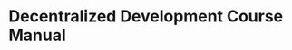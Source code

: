 # Decentralized Development Course Manual

<!-- Table of Contents current as of 12-07-2020 13:40 -->
<!-- This overview was created to generate a pdf, is now commented to prevent errors / fixes in several places -->
<!-- ## Course Introduction

In this course you will learn about decentralized development hands on. Through a combination of theory and practical application you will learn how to program code that is deployed on a blockchain through smart contracts.

A basic knowledge about blockchain is assumed. Programming experience is not required.

At the end of this course you will have gained insight into the potential of smart contracts and several related blockchain subjects. You will be able to program smart contracts in Solidity and know about key concepts to make them work (see: [student goals](#student-goals)).

During the course we will use [CryptoZombies](https://cryptozombies.io/en/solidity) lessons 'Solidity Path: Beginner to Intermediate Smart Contracts'. Each week (with exception of week 1) we will discuss relevant concepts to the CryptoZobies lesson in class. These coding concepts will be explained using live coding examples in remix ide. In class more general concepts surrounding smart contracts will also be discussed.

All materials can be found on canvas. They include this course manual with a chapter for every week, the final assignment and the powerpoint slides.

## Grading

Your grade for this course will be determined by an assignment which you can find on canvas.

The assignment deadline is **deadline** and **insert handing in method**.

Whether you keep up with the CryptoZombie material will not be checked. CryptoZobie has a hit-system and you can check all the answers yourself. However we do strongly recommend following along with the Crypto lessons. Most of what you need to learn for your final assignment can be learned in those lessons.

## Student goals

After this course:

- The student is able to write Solidity smart contracts and knows how to use concepts like typed variables, functions, events, arrays & mapping, modifiers, etc.
- The student is able to describe security risks and precautions that can be taken with programming smart contract code.
- The student is able to use inheritance and interfaces and is able to describe the purpose of these concepts.
- The student is able to work with the Remix IDE. This includes writing, testing and deploying smart contracts from within Remix.
- The student is able to write and deploy Solidity smart contracts on the Ethereum (test) network.
- The student is able to connect the Remix IDE to Metamask and manage transactions via Metamask.
- The student is able to describe what Ethereum, Solidity, Remix IDE, MetaMask, InterPlanetary File System (IPFS) and Swarm are.

## Schedule

| Week | Topic                                             | CryptoZombie Lesson              | Date |
| ---- | ------------------------------------------------- | -------------------------------- | ---- |
| 1    | The Basics Of Smart Contracts                     | -                                | tbd  |
| 2    | Storage And Getting Into Functions                | 1 - Making The Zombie Factory    | tbd  |
| 3    | Interacting With Other Contracts And Transactions | 2 - Zombies Attack Their Victims | tbd  |
| 4    | Security And Saving Gas                           | 3 - Advanced Solidity Concepts   | tbd  |
| 5    | Wallets And Moving Money                          | 4 - Zombie Battle System         | tbd  |
| 6    | Tokens And Off-Chain Storage                      | 5 - ERC721 & Crypto-Collectibles | tbd  |
| 7    | Deploying Your Smart Contract                     | -                                | tbd  |
|      | Deadline Final Assignment                         |                                  | tbd  |

# The Basics Of Smart Contracts

## Decentralized Development

Development of applications generally consists of two parts, front-end development and back-end development. The front-end is what the user sees and interacts with, the back-end contains all the business logic and data storage.

> When you login to a website, the username/password form and the button with the function that sends the login information would be classified as 'front-end'. The website's logic of how to validate the information once it's received and what to send back is classified as 'back-end'. How the information that is send back is then presented (think success or error messaging) is part of the front-end.

Decentralized applications (or **dApps**) are applications whose back-end code runs on a decentralized network instead of centralized servers. These apps are not dependant on or controlled by a single entity. There is no single point of failure and trust can be generated through technology instead of middlemen or authority.

Although the term dApp is now almost always used to describe applications that make use of a blockchain network, this is not a necessity. Apps that use the BitTorrent protocol like Popcorn Time or uTorrent are also dApps, as they run on a decentralized p2p network.

Blockchain-based dApps are applications that communicate with a blockchain. The front-end works (largely) the same as with a centralized application but the business logic about what needs to happen with sent information is stored in the form of **smart contracts** on a blockchain. In this course we'll discuss the specifics that come with developing these types of decentralized applications and learn how to write smart contracts for real world use cases.

## Smart Contracts: The Basics

Smart contracts are basically digital contracts that automatically enforce their content. They can be used to replace complicated structures that we currently use to guarantee that an agreement is upheld.

Imagine you and a friend decide to bet on the outcome of a sports match. You think team A will win, your friend thinks team B will win. The loser has to pay up €100,-. If you and your friend completely trust each other you might just shake on it and leave it at that. However, what happens if you do not trust your friend to actually follow through and pay up the €100,- once team B (in your mind inevitably) loses? You might ask an impartial friend to function as a **trusted third party**. You could both give him €100,- to hand over €200,- to the winner once the match is over. Trust problem solved! Except it isn't. The trusted third party could turn out not to be as trustworthy as you hoped, be robbed or simply lose the money. Once you start worrying about this you might escalate the construction further, by involving a lawyer or a bank. Smart contracts fix the ever growing complexity of trust problems when agreements are made.

In a smart contract the rules for the agreement are written in executable code. Once the triggers for the agreement are activated, the consequences are immediately and automatically carried out. Because the smart contract is written in code that is publicly available on the blockchain there is **transparency** while the individuals involved can be **anonymous**. Because the smart contract cannot be changed once on the blockchain there is **immutability**. These factors combined with the fact that the blockchain itself cannot be altered by a central authority but is **distributed** eliminate the need for a trusted third party or middleman.

> In the example of your sports bet, you and your friend could write your agreement in the form of a smart contract on the Ethereum network. This smart contract could (for example) require €100,- from both of you to check the outcome online and route €200,- directly to the winner. Trust problem solved! This time for real.

Smart contracts have many practical uses. They can be made for any agreement that follows if-this-then-that logic. The more incentive anyone has to commit fraud, the more useful the smart contract becomes. For example think about the consequences implementing smart contracts would have for voting, financial services, renting a house, insurance cases, digital identity, trading etc. Because smart contracts can be used to create a transparent, immutable, decentralized and automated process they can also be very cost-effective as a result of their efficiency.

So smart contracts are pieces of executable code on a blockchain network. What does that mean? In the next section we'll examine where the code 'lives' and how the actual process of triggering the smart contract works.

![Smart Contracts Explained](./assets/smart-contracts-explained.png)
[Smart Contract Explained]

## Ethereum: The Basics

Next time you and that friend you don't trust decide on a bet, you might want to try using a smart contract to handle the execution. But you would need a blockchain network to put it, to ensure it has all those great immutable, decentralized and transparent qualities you want. There are different options for what blockchain to use, including setting up your own, however currently for dApps the most widely used network is Ethereum.

If you visit ethereum.org you will find that _"Ethereum is a global, open-source platform for decentralized applications."_ You can use the established Ethereum network to put your smart contract and use existing nodes to validate and update information. Because a blockchain depends on the computational power of the network these nodes are rewarded for participating through digital currency. In the Ethereum network this currency is called Ether. In next weeks material we will go into more detail about how this actually works.

Smart contracts, once put on the Ethereum network have an address. This address is used to find the correct smart contract and send the required information. Just like an e-mail address (or regular address) is used to find the person you sent information to. The information that is sent to the smart contract is called a transaction.

## Solidity: The Basics

Solidity is a programming language for writing smart contracts on Ethereum and other blockchain platforms. It is what we'll be learning during this course. This material starts with the basics and works its way up. If at any point you want to try out some code at home or in class you can navigate to [Remix IDE](https://remix.ethereum.org/). Create a new file and give it a name to get started. Remix IDE allows you to write code in your browser, it gives you error messages and feedback about your smart contract code.

![Remix IDE](./assets/remix-example.png)

If you have never programmed before it can be intimidating to get started. Solidity has excellent [documentation](https://solidity.readthedocs.io/) but the documentation assumes you have some basic programming experience. In this course manual the main concepts will be explained for people completely new to programming, with references to the original documentation for additional information.

> DO go back and forward between this material and the CryptoZombies lesson, occasionally adding Google if something is unclear.

> DO NOT read through all of the documentation and expect to understand it completely and all at once before starting the CryptoZombies material.

### Basic Contract Structure

Below an example is given of a simple Solidity smart contract. Although this contract does not have a lot of practical value, it covers a lot of the core concepts of a contract written in Solidity. Let's go over it together.

```solidity
// compiler version
pragma solidity ^0.5.2;

// contract declaration
contract CookieStorage {
    // state variable of reference type int
    int private storeProfit;
    // state variable
    struct Cookie{
        string flavor;
        uint price;
        bool available;
    }

    // array
    Cookie[] public trayOfCookies;


    // function to add a cookie to the array
    function addCookie(string memory _flavor, uint _price, bool _available) public {
        Cookie memory c = Cookie(_flavor, _price, _available);
        trayOfCookies.push(c);
    }

    // function to get how many cookies are on the tray
    function getCookieCount() public view returns (uint _cookieCount){
        return trayOfCookies.length;
    }
}
```

### Comments

[Solidity Docs - Comments]

Comments are a great way to describe the meaning of code. The compiler will remove any comments during compilation, so it doesn't add anything to the code itself. It just helps the next person that is going to work on the contract, which probably will be you.

```solidity
// Single-line comment, everything on this line is a comment.

/*
Multi-line comment,
everything is a comment
until you end the comment
*/

uint age = 17; // Comments can also be written on lines with code

/*
This next line is also a comment, so no variable is declared
uint age = 17;
*/
```

#### Compiler Version

[Solidity Docs - Version Pragma]

The first line `pragma solidity ^0.4.0;` tells the compiler what version of the compiler must be used to compile the contract. A compiler is a computer program that transforms computer code written in one programming language (the source language) into another programming language (the target language). Ethereum smart contracts are run in the Ethereum Virtual Machine (EVM). The EVM doesn't understand Solidity code, it only understands EVM code. So to deploy our smart contracts to the Ethereum network we must first make sure to compile our Solidity code into EVM code.

This line **must** be included at the very top of every contract we'll be writing. Solidity is a relatively new language and is being developed heavily. This means the language changes quite a lot and the differences between versions are substantial. Therefore, please make sure the version you specify is the same as shown on the bottom left corner of the [Solidity Documentation]

```solidity
pragma solidity ^0.5.2;
```

#### Contract Declaration

To declare a contract we use the `contract` keyword followed by the name of the contract followed by two curly braces `{}`. This name can be anything you wish.

```solidity
contract CookieStorage {

}
```

> By convention the contract name is written in PascalCase. This means you capitalize every first letter of a word.

### Constructor (optional)

[Solidity Docs - Constructor]

Not every contract has a constructor. A constructor an optional special function that has the same name as the contract. It will get executed only one time, when the contract is first created. For now you can mostly forget about the constructor, it will come up later in more detail.

```solidity
pragma solidity ^0.5.2;

contract Cake {
  // state variable
  string flavor;

  // the constructor creates a cake the first time it is called
  constructor(string memory _flavor) public {
    flavor = _flavor;
  }

  // this function is not a constructor and therefore can be called more than once
  // more about functions later
  function setFlavor(string memory _flavor) public {
     flavor = _flavor;
  }

  // function that returns the flavor of the cake when called
  // more about functions later
  function getFlavor() public view returns (string memory _flavor) {
    return flavor;
  }
}
```

### Variables

In smart contracts we use variables to store and retrieve values. Take the `Cake` contract above for example. It declares a variable called `flavor` and uses the function `getFlavor()` to retrieve the flavor (more on functions later). The `CookieStorage` contract declared a variable called `Cookie` which consisted of several variables `flavor`, `price` and `available`.

> Variables can be stored in **storage** or in **memory**. In storage the variables are stored permanently on the blockchain, in memory the variables are temporary and are erased after use. More on this later.

Variables must be declared along with their 'type'. A type tells the EVM what kind of value we want to store and how much memory it should allocate. This could be an integer (a number without a decimal point), a string (a piece of text), an address (belonging to a human or contract) and more.

Variables are declared with the following structure: `<variable type> <variable name> = <variable value>`. See the example below, it tells the EVM we want to store a string (`string`) that we will call `flavor` and give it the value `chocolate`, and an integer (`int`) that we will call `price` and give it a value of `5`.

```solidity
string flavor = "chocolate";
int price = 5;
```

It is not required for values to be assigned a value on initialization. You can set the value at a later moment. This can be useful if you don't know the value at the moment of declaration.

```solidity
// this variable is declared here
string flavor;


function setFlavor() public {
    // and assigned a value here
    flavor = "chocolate";
}
```

> By convention a variable is written in camelCase. This means you capitalize every first letter of a word, except for the first word. Programmers use this to increase readability of variables. It is also recommended to keep your variable names short and descriptive. It might be tempting to name your variables x and y but other people won't be able to understand what's going on (and neither will you if you return to your code in a few months).

#### Value Types

[Solidity Docs - Types]

As mentioned before, we need to specify a type whenever we are declaring a variable. A type tells the EVM what kind of value we want to store and how much memory is needed to store it.

Let's go over a few common types.

##### Boolean

[Solidity Docs - Boolean]

The boolean type can be used to store exactly two kind of values, `true` and `false`. A boolean is indicated by the `bool` keyword.

```solidity
bool isDelicious = true;
bool hasChocolateChips = false;
bool available = true;
```

##### Integer

[Solidity Docs - Integer]

An integer is a 'whole' number that has no decimal point. There are multiple types of integers, but for now we focus on `signed` and `unsigned` integers. The most important difference between these is that `signed` integer types can hold positive and negative integer values, whereas `unsigned` integers can only hold positive integer values.

If we want to declare a variable for price it is logical to take make it an `unsigned` integer as a price can never be below 0.

```solidity
// Signed integer, can be positive and negative
int degreesCelsius = -5;

// Unsigned Integer, can only be positive
uint price = 5;
```

> Integers can also have specific sizes. The type uint256 is an unsigned integer that is 256 bits in size

##### String

[Solidity Docs - String]

The string type is used to store a piece of text. It can contain any value you like.

```solidity
string myText = "Hello World!";
string flavor = "vanilla";

// you can assign any character as a string by using double quotes.
string price = "1"
```

#### Reference Types

Reference types are special types where you have to explicitly mention where the type is stored when you use them in functions (more on this later). Storage (where state variables are stored, on the blockchain), memory (variables are only stored as long as the function call exists) or calldata (special location that we'll get into later).

##### Struct

[Solidity Docs - Struct]

Structs are for when you need to make your own type that groups multiple variables. The struct Cookie groups flavor, price and availability. After you have defined what the struct looks like you can create instances of the struct. To get one of the attributes from the struct you simply use `.<attribute>`.

```solidity
// struct cookie with attributes flavor, price and available.
struct Cookie{
    string flavor;
    uint price;
    bool available;
}

// create specific cookies
Cookie c1 = Cookie("oat", 2, true);
Cookie c2 = Cookie("double chocolate chip", 4, false);

// get specific cookie attributes
c1.available // returns true
c1.flavor // returns "oat"
c2.price // returns 4
```

##### Array

[Solidity Docs - Array]

An array is a collection/list of variables. With arrays several actions can be performed, like adding to the array or removing from the array.

The type of the array is the element type with hooks `[]` behind it. The `[]` signifies that the there is an array. If the array needs to be a fixed length it can be determined between those hooks.

```solidity
// struct
struct Gift {
    uint price;
    uint grams;
    string birthdayGreeting;
}

// array of structs;
Gift[] public gifts;

// create a new Gift
Gift christmasGift = Gift(90, 1100, "Merry Christmas");

// adding to the array of structs with push
gifts.push(christmasGift);

// getting the amount of items in the array with length
gifts.length()

// array of ints
int[] arrayOfInts;

// adding to the arrayOfInts with push
arrayOfInts.push(16);
arrayOfInts.push(2);
arrayOfInts.push(2009);
arrayOfInts.push(3);

// variable len is now the same as 4
int len = arrayOfInts.length()

// array of ints with fixed length 20
int[20] fixedArrayOfInts;
```

Each item in an array has an index value that specifies its location. The index always starts at `0`. So the first array item has index `0`, the second item has index `1`, the third item has index `2` etc.

```solidity
// array of ints
int[] arrayOfInts;

// adding to the arrayOfInts with push
arrayOfInts.push(16);
arrayOfInts.push(2);
arrayOfInts.push(2009);
arrayOfInts.push(3);

// how to get 2009 from the array
arrayOfInts[2]

// how to save 2009 in the variable year
uint year = arrayOfInts[2]
```

#### Operators

Operators are a way to manipulate variables. You know most of these already. They are the regular math operators:

- x + y
- x - y
- x \* y
- x / y

Two operators you might not know are **exponential** and **modulo**.

##### Exponential

The exponential operator calculates X to the power of Y. Although this is often written as X^Y in mathematics, the operator when coding is actually \*\*.

```solidity
// Using the exponential operator to calculate bacterial growth
uint startingBacteria = 100
uint hours = 3;

int bacteriaPopulation = startingBacteria ** hours
// the variable bacteriaPopulation has now been assigned the value of 100^3 = 1000000
```

##### Modulo

Modulo is the operator that calculates the remainder of a division. When you divide 14 by 12, the 12 fits once with 2 left over. 14 % 12 = 2. This operator is often used to determine if the result of a division is even.

```solidity
33 % 3 = 0 // no remainder
33 % 5 = 3 // some remainder
```

### Functions

Functions are what make things happen in smart contract code. Up until now we've been **declaring** variables, but not doing much with them. Functions to activate the code within them. In the example below the function gets a flavor a price and an availability as input, it creates a new cookie and it adds it to the list using .push().

Functions can be endlessly complicated. Next week we'll take a good look at them, for now its just important to note that it receives input and executes something based on that input.

```
    // state variable
    struct Cookie{
        string flavor;
        uint price;
        bool available;
    }

    // array
    Cookie[] public trayOfCookies;

    // function to add a cookie to the array
    function addCookie(string _flavor, uint _price, bool _available) public {
        // creating a new struct cookie (reference types like stuct need to explicitly mention memory, storage or calldata)
        Cookie memory c = Cookie(_flavor, _price, _available);

        // we've seen push() before
        trayOfCookies.push(c);
    }
```

### Basic Contract Structure

Look at the `CookieStorage` contract again. Hopefully you can understand what is happening in it a bit better than at the beginning of this weeks material.

```solidity
// compiler version
pragma solidity ^0.5.2;

// contract declaration
contract CookieStorage {
    // state variable of reference type int
    int private storeProfit;
    // state variable of reference type struct
    struct Cookie{
        string flavor;
        uint price;
        bool available;
    }

    // array of structs
    Cookie[] public trayOfCookies;


    // function to add a cookie to the array
    function addCookie(string memory _flavor, uint _price, bool _available) public {

        // a new struct
        Cookie memory c = Cookie(_flavor, _price, _available);

        // .push()
        trayOfCookies.push(c);
    }

    // function to get how many cookies are on the tray
    function getCookieCount() public view returns (uint _cookieCount){

        // .length()
        return trayOfCookies.length;
    }
}
```

## Additional reading / watching

[Smart Contracts by Simply Explained on YouTube]

[Get Started With Ethereum]

<!-- Internal links

[solidity documentation]: https://solidity.readthedocs.io/
[solidity docs - version pragma]: https://solidity.readthedocs.io/en/latest/layout-of-source-files.html#version-pragma
[solidity docs - types]: https://solidity.readthedocs.io/en/latest/types.html
[solidity docs - boolean]: https://solidity.readthedocs.io/en/latest/types.html#booleans
[solidity docs - integer]: https://solidity.readthedocs.io/en/latest/types.html#integers
[solidity docs - string]: https://solidity.readthedocs.io/en/latest/types.html#bytes-and-strings-as-arrays
[solidity docs - comments]: https://solidity.readthedocs.io/en/latest/layout-of-source-files.html#comments
[solidity docs - structs]: https://solidity.readthedocs.io/en/v0.5.3/structure-of-a-contract.html#struct-types
[solidity docs - constructor]: https://solidity.readthedocs.io/en/v0.5.3/contracts.html#constructors
[solidity docs - array]: https://solidity.readthedocs.io/en/v0.5.3/types.html#arrays
[smart contracts by simply explained on youtube]: https://www.youtube.com/watch?v=ZE2HxTmxfrI
[get started with ethereum]: https://ethereum.org/en/what-is-ethereum/
[smart contract explained]: https://quantummile.com/service/smart-contracts/

# Storage And Getting Into Functions

## Smart Contracts: Immutability

A lot of the benefits and challenges of smart contracts result from one key concept: **immutability**. Once the smart contract code is done and agreed on it can not be changed by any party involved (some ifs and buts for this will come up later in the material). The result of the code is therefore also unchangeable, the same input under the same conditions will result in the same output.

> A popular phrase that comes from immutability of smart contracts is **code is law**. Code is law implies that whatever is in the code will and should happen. There are varying extremes of this. Some developers believe that even if there is an unintended bug in the code, once it is deployed, code is law.

The main benefit of immutability however is that it guarantees trust. Sometimes critics of blockchain can be cynical about the implication that we live in a world where there is no trust between parties. Advocates of blockchain however, often feel that especially because the trust is guaranteed, it allows parties to work more closely together and frees valuable time and resources otherwise spent on complicated trust constructions. The other aspect that guarantees trust is the **transparency** involved. Every smart contract comes from a point of agreement about the rules of a process.

## Ethereum: Storage

Smart contracts are pieces of code that are deployed on a blockchain network and that automatically enforce their content.

Previously we briefly mentioned how contract code is stored on the Ethereum network. Smart contracts, once put on the Ethereum network have an address, which is used to find the correct smart contract and send the required information to.

When we say the code is stored on the network, we mean the code is stored on the blockchain. Messages are sent to the blockchain and responses are listened to from the blockchain. When a smart contract is deployed it is 'sent' to the blockchain within a message. The smart contract code includes storage of information. Transactions can change this information depending on the rules that are in the code.

![Transactions](./assets/transaction.jpeg)

[Transaction from ITNext](https://itnext.io/pulling-the-blockchain-apart-the-transaction-life-cycle-381b76842c6)

Generally blockchain solutions are bad at storing large quantities of data. You want to use blockchain to only store things that are necessary to store in an immutable way. Blockchain can be combined with other storage methods if there is a need to store large quantities of data (see week 6: off-chain storage).

## Solidity: The Basics

Lets take another look at the CookieStorage contract example.

```solidity
// compiler version
pragma solidity ^0.5.2;

// contract declaration
contract CookieStorage {
    // state variable of reference type int
    int private storeProfit;
    // state variable of reference type struct
    struct Cookie{
        string flavor;
        uint price;
        bool available;
    }

    // array of structs
    Cookie[] public trayOfCookies;

    // function to add a cookie to the array
    function addCookie(string memory _flavor, uint _price, bool _available) public {
        // creating a new struct
        Cookie memory c = Cookie(_flavor, _price, _available);
        // using .push() to add to the array
        trayOfCookies.push(c);
    }

    // function to get how many cookies are on the tray
    function getCookieCount() public view returns (uint _cookieCount){
        // using .length() for the length of the array
        return trayOfCookies.length;
    }
}
```

In week one we discussed the structure of the contract and we discussed variables, types and arrays. This week we're diving a bit deeper into actually making some changes, using **functions**.

### Functions

[Solidity Docs - Functions]

Functions are the executable units of code within a contract. Functions can be executed (or _called_) after which the code inside it will run.

A function is declared with the following syntax:

```solidity
function <functionName>(<parameters>) <visibility modifier> <other modifiers> <return variables> {
    <function code>
}
```

A function **must** always be declared inside a contract. It is not possible to declare a function outside of a contract. So the function should be defined between the curly brackets (`{}`) of the contract.

If we take the functions from `CookieStorage` contract as an example.

```solidity
function addCookie(string memory _flavor, uint _price, bool _available) public {
    Cookie memory c = Cookie(_flavor, _price, _available);
    trayOfCookies.push(c);
}

function getCookieCount() public view returns (uint _cookieCount){
    return trayOfCookies.length;
}
```

for the `addCookie()` function:

- **`addCookie`** is the **function name**
- **`string _flavor`, `uint _price` and `bool _available`** are the **function parameters**
- **`public`** is the **visibility modifier**
- the function has no **state modifier**
- the function has **no other modifiers**
- the function has **no return variables**
- **`Cookie memory c = Cookie(_flavor, _price, _available); trayOfCookies.push(c);`** is the **function code**

for the `getCookieCount()` function:

- **`getCookieCount`** is the **function name**
- the function has **no function parameters**
- **`public`** is the **visibility modifier**
- **`view`** is the **state modifier**
- the function has **no other modifiers**
- **`returns (uint _cookieCount)`** are the **return variables**
- **`return trayOfCookies.length;`** is the **function code**

So what do the `parameters`, `visibility`, `modifiers` and `return variables` actually mean? Let's go over all of them.

> By convention a function name is written in camelCase. This means you capitalize every first letter of a word, except for the first word.

#### Parameters

[Solidity Docs - Function Parameters]

Parameters are the input values of a function. Let's say we want to create a function that calculates the sum of two integer values. Parameters allow us to pass the two integer values to the function so the sum can be calculated (using the operator `+`).

In the example below two parameters, `val1` and `val2` are declared as parameters for the `sum` function. Parameters are declared the same way as variables, so every parameter should have a type. In this case `uint`.

Now whenever we want to execute the `sum` function, which we are going to do in later lessons, we are required to pass the two parameters to the `sum` function.

```solidity
function sum(uint _val1, uint _val2) public pure returns (uint) {
    return _val1 + _val2;
}
```

> You might have noticed that all the variables that are used inside of a function have an underscore before their name (\_val1). This is not necessary but a coding convention. Just like camelCase for a function name is convention. It serves to create more readable code for everyone.

The function `addCookie` from the CookieStorage contract takes parameters for flavor, price and availability. The function then uses these parameters within the function to create a new Cookie struct.

```solidity
//parameters are input for the function
function addCookie(string memory _flavor, uint _price, bool _available) public {

    // parameters are used in the function
    Cookie memory c = Cookie(_flavor, _price, _available);
    trayOfCookies.push(c);
}
```

#### Storage and memory

In week 1 we briefly mentioned that reference types (remember **structs** and **arrays**), when used in functions, need to explicitly say where they are stored. Any variable saved in storage is saved permanently on the blockchain, while anything saved in memory is saved temporarily and forgotten after the action that needs it is finished.

```solidity
function addCookie(string memory _flavor, uint _price, bool _available) public {

    // because the Cookie c is a temporary variable that does not need to be stored on the blockchain right now, it gets the memory keyword
    Cookie memory c = Cookie(_flavor, _price, _available);
    trayOfCookies.push(c);
}
```

You can also use the memory keyword with arrays, to create a new array inside a function without needing to write anything to storage. The array will then only exist until the end of the function call.

The way we can mostly tell the difference (for now) is that storage variables (state variables) are defined outside of functions, while memory variables are defined within functions.

```solidity
pragma solidity ^0.5.2;

contract Cake {
  // state variable gets saved in storage
  string flavor;

  function birthdayCandle(uint _age) public pure returns (uint){
      //the variables _year and _age are stored in memory, it is used and forgotten as soon as the function is over
      uint _year = 1;

      return _age + _year;

  }
}
```

Remember, because this example does not use reference types like `struct` or `array` storage and memory are implicit. If we did use reference types we would have to explicitly state storage or memory like in `addCookie()`.

#### Visibility Modifiers

[Solidity Docs - Visibility]

Function modifiers are used to modify the behavior of functions. They create additional features or make sure there are restrictions on a function. Visibility modifiers say something about the accessibility of the function when you or another function wants to interact with it (who is the function visible for).

```solidity
contract MyContract {

    function myFunction () [visibility-here] {
        // do something
    }

}
```

There are four types of visibility:

- `public`
- `private`
- `external`
- `internal`

At the moment we'll handle public and private visibility. Internal and external visibility can be found in next weeks material.

##### Public

Public functions and state variables are the most open visibility type. The function and variable can be accessed from inside and outside of the contract. It is important to be careful with public functions, as they allow anyone to call the function.

For public state variables, an automatic **getter function** is generated. A getter function is a function that simply returns the value of a variable. For the public `age` variable in the example below an `age()` function is generated that will return the value of `age`. This way we don't have to define the function to get the value of `age` ourselves.

```solidity
pragma solidity ^0.5.2;

contract AgeStorage {
    uint public age;

    // We don't have to define a function to get the value for because it is automatically generated. We know its name is age()

    function setAge(uint _newAge) public {
        age = _newAge;
    }
}
```

![Visibility Public](./assets/visibility-public.gif)

In the `CookieStorage` contract everything is public and can be accessed from inside and outside of the contract except for the variable storeProfit.

##### Private

Private is the most closed visibility type. Functions or variables with this visibility can only be accessed from other functions inside of the contract. It is generally recommended to keep functions private unless more visibility is needed.

```solidity
contract AgeStorage {

    // age can only be accessed from within the AgeStorage contract
    uint private age;

    // age can not be set from outside of the contract, only internally in the smart contract code
    function set(uint _newAge) private {
        age = _newAge;
    }

}
```

![Visibility Private](./assets/visibility-private.png)

In the `CookieStorage` contract the variable storeProfit is private. It cannot be accessed by functions outside of the contract. So other smart contracts cannot check the store profit. In the `CookieStorage` contract there is (at the moment) no way to set or get the storeProfit. The variable is pretty useless without interaction within the code.

#### Return Variables

[Solidity Docs - Return Variables]

Functions can be used to execute an operation without changing anything. However functions are often used to return some information through return variables. The function needs to announce beforehand that it returns something as well as the type of what it returns. The function will then return what comes after the **return** keyword.

```solidity
contract MyContract {

    // this function returns a uint
    function doubleTheAge(int age) private returns (uint){
        return age * 2
    }

}
```

#### State Modifiers

[Solidity Docs - Function Modifiers]

Function modifiers are used to modify the behavior of functions. They create additional features or make sure there are restrictions on a function. State modifiers say something about how the function interacts with the blockchain.

##### Pure

[Solidity Docs - Pure Functions]

Sometimes a function does not change any data or even use any data from the contract. For example if you have written a function to add two numbers that you give it as parameters and return the result. This is called a **pure** function.

```solidity
function sum(uint _val1, uint _val2) public pure returns (uint) {
    return _val1 + _val2;
}
```

##### View

[Solidity Docs - View Functions]

If the function does not change anything, but does read data from the contract, it is a **view** function. The function is read only.

```solidity
uint age = 17;

function doubleTheAge() public view returns (uint) {
    return age * 2;
}
```

Or in our `CookieStorage` example.

```solidity
// function to get how many cookies are on the tray
function getCookieCount() public view returns (uint _cookieCount){
    // using .length() for the length of the array
    return trayOfCookies.length;
}
```

### Events

[Solidity Docs - Events]

Everything that we have been coding so far in solidity has been 'back-end' material. The smart contract lives on the blockchain and that is where all the code is executed and stored. However, if you are building an app for people to use it will need to have a frontend.

Events are the way the frontend is notified for things that are happening in the smart contract. Events are 'fired' in the back-end code and can be 'listened' for in the front-end code. This is how communication between the two works.

```solidity

   // create the event
   event CookiesDone(Cookie typeOfCookie, uint amount);

   function bakingCookie(Cookie typeOfCookie) public {

       uint roomInOven = 100
        // baking timer code
        // fire the event
          emit CookiesDone(typeOfCookie, roomInOven);

}
```

## Additional reading / watching

[Blockchain Transactions in Depth](https://itnext.io/pulling-the-blockchain-apart-the-transaction-life-cycle-381b76842c6)

<!-- Internal Links

[solidity docs - functions]: https://solidity.readthedocs.io/en/latest/contracts.html#functions
[solidity docs - function parameters]: https://solidity.readthedocs.io/en/latest/contracts.html#function-parameters
[solidity docs - return variables]: https://solidity.readthedocs.io/en/latest/contracts.html#return-variables
[solidity docs - visibility]: https://solidity.readthedocs.io/en/latest/contracts.html#visibility-and-getters
[solidity docs - function modifiers]: https://solidity.readthedocs.io/en/latest/contracts.html#function-modifiers
[solidity docs - view functions]: https://solidity.readthedocs.io/en/latest/contracts.html#view-functions
[solidity docs - pure functions]: https://solidity.readthedocs.io/en/latest/contracts.html#pure-functions
[solidity docs - events]: https://solidity.readthedocs.io/en/develop/contracts.html#events

# Interacting With Other Contracts And Transactions

## Ethereum: Accounts, Gas And Ether

A smart contract is a piece of code running on a blockchain network. The code contains variables and functions to allow it to execute its predetermined goal. Once the smart contract is deployed the code cannot change, this is called **immutability**, the only way to change a smart contract is to deploy a new one.

Once on the blockchain network the contract has an address. When the smart contract was created it received its own 'account' on the Ethereum network. Smart contracts own themselves. Unless specified within the code, smart contract creators have no special rights or control over the smart contract once it is created. People can also have accounts on the Ethereum network, including an address they use to identify themselves. These accounts are called Externally owned accounts (EOA's). EOA's are owned and controlled by users through wallet applications.

> Smart contracts are not controlled by anyone, they control themselves.

Every time someone wants to use a smart contract they need to use their address to send a message with what they want to do to the address of the smart contract. This is called a **transaction**. The smart contract does not run unless it is called by a transaction from a user. A smart contract is never 'running in the background' like other applications sometimes are. They are activated either by a transaction or by another smart contract, execute their purpose and are finished until activated again.

Every operation in Ethereum has some amount of computational cost/effort. Storing a value in a variable, adding a Zombie to your Zombie array etc. The effort to execute the operation is made by miners. Miners verify the transactions and make sure they are stored on the blockchain. The security and speed of a blockchain is dependent on the amount of miners that are willing to make the computational effort to secure it. This amount of effort is measured in **Gas**. Gas is a unit for the amount of computational effort that it will take to execute a desired operation. The bigger the operation, the more Gas it will take. Just like a car needs a certain amount of gas to get from point A to point B. The amount of Gas an operation takes can be found in gas pricing tables online.

Miners do not make the effort (measured in amount of Gas) just to participate in the fun of blockchain. Just like you do not constantly fill up your friends cars with gas just because you want to help them go on trips. Miners get rewarded for the gas they use up on operations in Ether. Ether is the cryptocurrency of the Ethereum network. The relation between Gas and Ether actually gets a bit more complicated (Ether can be turned into Gas directly) we advise you to consult the web if you want to know more specifics. Ether is also sometimes measured in Wei. One Ether is the same as 1,000,000,000,000,000,000 Wei. Some functions use Wei as a unit instead of Ether.

> Gas is the amount of effort that it will take to execute an operation, it is the cost of operations. Ether is a currency, it has value separate from the Ethereum network, it can pay the cost of operations. Wei is the smallest unit of Ether (10^18 Wei = 1 Ether) and is sometimes used in functions.

So to execute a smart contract, or a part of it, there needs to be a **transaction** that is sent to the smart contract's address to start it, and there needs to be payment included in this transaction. Externally owned accounts (EOAs) have their own ether balance and are able to send transactions. The transaction needs to specify what it wants to happen. So if you want to set the age variable from 17 to 21 the transaction needs to include that it wants the smart contract on address X to execute the setAge function with the data variable 21 and it needs to include the gas that the smart contract will need to execute that specific operation. The smart contract then receives the transaction and uses the gas to activate the specific function.

![Transaction example](./assets/transaction-example.png)

This is how interaction happens with smart contracts. If there is no activation, the smart contract code would simply sit idle without ever executing. Once the 'first' smart contract is activated by a transaction from an EOA, it can then activate different smart contracts to execute the desired operation.

> The code in smart contracts is activated by transactions or by calls from other smart contracts.

There are some simple contracts that can fit all their logic into one contract. To make more complex constructions however, while keeping the code clear and legible, the code is often split up into multiple contracts that interact with each other in some way.

## Solidity: Interaction With Other Contracts And Blockchain

There exists a world outside of your smart contracts code. This week we'll discuss several ways to interact with it.

### Special variables

[Solidity Docs - Special Variables]

In the smart contract code it is sometimes necessary to know information about the blockchain or the activating call. This information can be retrieved through special variables that are always available (global) to the smart contract.

#### msg.data

The special variable msg.data returns the complete data of the call that activated the function. It returns the data as type bytes.

#### msg.sender

The special variable msg.sender returns the address of the EOA or smart contract that called the current function. It returns the address as type address.

#### tx.gasprice

The special variable tx.gasprice returns the gas price of the transaction that activated the function. It returns the gas price as type uint.

#### gasleft

The special variable gasleft returns the remaining gas. It returns the remaining gas as type uint.

### Types

Last week we discussed how to use the Boolean, Integer, String, Struct and Array types. This week we're adding address and mapping types.

#### Address

[Solidity Docs - Address]

The address type is used to store an ethereum account address. Although Ethereum has two types of accounts (EOA's and smart contract accounts) the addresses are both type address. Address is a value type, like boolean, string or int.

The size of an Ethereum address is 20 byte.

```solidity
address myAddress = 0x2bE37643B3Ecb05c4C2Ec646534b3f053565716A;
```

#### Mapping

[Solidity Docs - Mapping]

Mappings create a mapping between a **key** and a **value**. They are often used to associate an ethereum address with a value that needs to be stored. Mappings can _only_ be saved in **storage** never in **memory**.

Just like with public state variables, declaring a public mapping automatically creates a **getter** function that can be used to retrieve from the mapping.

```solidity
pragma solidity ^0.5.0;

contract SomeGame {
    // creating a mapping between user address and user level
    mapping(address => uint) public userLevel;

    function currentLevel(address _userAddress) public view returns (uint) {
    // returning the user level that belongs to the given user address
    // using the generated getter for the mapping
     return userLevel[_userAddress];
}
}
```

### Functions

In previous material the basic components of functions were explained. In this week some new concepts surrounding functions are explored.

#### Multiple return variables

A function can execute an operation and optionally return a value when called through using the **returns** keyword. In Solidity a function can also have multiple return variables.

#### If-Else statements

An if-else statement is a general coding principle that is used to implement conditional logic. It is used most often within functions. It can also be used without the else statement or chain multiple if-else conditions.

```solidity
function buyDessert(int _age) public {
    if (_age < 12) {
        buyCupcake();
    }else {
        buyCake();
    }
}
```

Between the hooks `()` the if statement is made. If this statement is true, the action will execute. If it is not true, the else action will execute. The code execute top to bottom, so it tries the first option and then continues. If one of the statements is true, the function will not try the other options.

```solidity
pragma solidity ^0.5.0;

contract CookieStorage {
    // define state variable string
    string chosenFlavor;

    // define struct Cookie
    struct Cookie{
        string flavor;
        uint price;
        bool available;
    }

    // create specific cookies
    Cookie c1 = Cookie("oat", 2, true);
    Cookie c2 = Cookie("double chocolate chip", 4, false);

    function chooseCookie() public {
        // use the available attribute to check availability (if statement)
        if (c1.available == true){ // c1 is available so this is true
            chosenFlavor = c1.flavor; // this code executes
        }else {
            chosenFlavor = c1.flavor; // this code never happens
        }
    }
}
```

> The difference between = and ==. A single equals sign **assigns** a value. A double equals sign **checks** if the statement is true.

#### For loops

For loops are another general coding principle. They are used to execute something in a loop. They can be very simple or complex depending on desired functionality. For loops often use a counter, which can look complicated at first.

A for loop has a beginning, a condition and an incrementing step in the form of: `for (beginning; condition; step)`. The beginning is where to begin with counting, often this is initialized at 0 with `uint i=0`. The condition is what the function checks each step. If it is true the loop continues. For example `for(uint i=0; i < 10; step)` will continue as long as the condition `i < 10` (i is smaller then 10) is true. The increment is how we change the beginning each time. If we want i to increase with 1 every loop (until the condition is no longer true) we make the increment `i++`. A for loop that loops 9 times therefore looks like this `for(uint i=0; i <10; i++)`.

```solidity
// array of ages
uint[] public ages;

// length of the array
uint arrayLength = addressIndices.length;

// the information behind the for is the counter
for (uint i=0; i<arrayLength, i++){
    // dosomething as much times as the array is long
}

for (uint i=0; i < 100; i++){
    // dosomething until i < 100 is no longer true
}
```

#### Require

The require function is a function that checks certain requirements to be met before allowing the code to execute. It is used often within functions. In the case of a betting contract for example there might be a requirement that all participants are part of an agreed upon array of participants. Or that everyone has enough money to bet. Using require, the function will not execute further if the requirement doesn't pass.

```solidity
// in function that should only be activated by the owner address

require(msg.sender == owner)
```

```solidity
// in function that should only be activated by participants

require(bettingParticipants[msg.sender]);
```

### Inheritance

[Solidity Docs - Inheritance]

Why reinvent the wheel? It is good practice to reuse code instead of retyping it in every contract. One of the ways you can do this is through inheritance.

Inheritance is a coding principle that is not specific to blockchain, ethereum or solidity, however in this section we will discuss it in the context of solidity smart contracts. First a parent contract is created with variables and functions. Then a child contract is created which can inherit aspects of the parent contract.The child can access the functionality of the parent without having to redefine the same functions. Inheritance can help you with keeping the code organized and legible.

```solidity

contract Cake {
  // state variable
  string flavor;
  bool decoration;

  constructor() public {
      flavor = "chocolate";
      decoration = false;
   }

  function setFlavor(string memory _flavor) public {
     flavor = _flavor;
  }

  function setDecoration(bool _decoration_) public {
     flavor = _decoration;
  }
}

```

```solidity
import "./cake.sol";

contract CupCake is Cake {

// TODO
}
```

When there are multiple smart contracts (like the parent and the child) these each have their own .sol file. When there are multiple files of code that need to know about each other this is done by importing the code from one smart contract into the other. This is what the `import "./cake.sol";` line does in the previous example.

> Inheritance can be at its most useful when inheriting from contracts previously defined by other programmers. There are a lot of contracts out there that already offer functions you want in your code.

#### Visibility Modifiers

We already discussed private and public visibility. Once we are using inheritance and interacting with other contracts there are other types of visibility that become important. Internal and external visibility.

##### Internal

Previously, with the private visibility modifier, a function or variable can only be called from within the contract it is defined in. With internal visibility it can be called from the contract it is defined in **and** contracts that inherit it.

```solidity
contract AgeStorage {
    uint internal age;

    function set(uint newAge) internal {
        age = newAge;
    }
}
```

![Visibility Internal](./assets/visibility-internal.png)

##### External

A function with external visibility can only be called from a separate third party contract. It can not be called from the contract it is defined in and it is can not be called from contracts that inherit the contract it is defined in.

```solidity
contract AgeStorage {
    // Not allowed
    // uint external age;

    function set(uint newAge) external {
    }
}
```

![Visibility External](./assets/visibility-external.gif)

### Interface

[Solidity Docs - Interfaces]

One place the external visibility is relevant is in interfaces. An interface looks like a smart contract with no details, just the basic structure. There are no implemented functions and no assigned variables.

Interfaces make it possible to communicate with another existing contract on the blockchain. They create a bridge between contracts. By making an interface for a contract your code will know what functions that contract has, what to send to them and what to expect back.

```solidity
pragma solidity ^0.5.0;

//contract that we want to access
contract Level{

    // mapping of user addresses to their levels
    mapping(address => uint) userLevels;

    // function to get the level from a user
    function getUserLevel(address _userAddress) public view returns (uint) {
        return userLevels[_userAddress];
    }

}
```

```solidity
pragma solidity ^0.5.0;

// our interface
interface LevelInterface {
    function getUserLevel(address _userAddress) external view returns (uint);
}
```

```solidity
pragma solidity ^0.5.0;

// using our interface
contract MyGameExtension {

    // instance of the interface, more about this later
    LevelInterface levelInterface;

    function deservesReward() public {
        // here we use the function that we get through the interface in our own function
        uint level = levelInterface.getUserLevel(msg.sender);
        if (level > 10){
            sendReward(msg.sender);
        }
    }

    function sendReward(address _userAddress) public {
        // execute code
    }

}
```

All functions in an interface can only have visibility external, so they can only be accessed from outside of the interface. The interface is like a static piece of information about the functions that can be called from the other contract. So an interface tells your contract code what to expect from a different contract so you can use the functions in it.

> In an interface **none** of the functions have implementations. A similar concept is an abstract contract where at least one function does not have an implementation.

Of course you can also use interfaces to interact with your own contracts, or use them in other ways. What's important is that an interface for contract A contains _unimplemented_ functions that contract B calls to use the _implemented_ functions in contract A. More on interfaces later in the material.

## Additional reading / watching

[Function Visibility Summary](https://bitsofco.de/solidity-function-visibility-explained/)

<!-- Internal links

[solidity docs - address]: https://solidity.readthedocs.io/en/latest/types.html#address
[ethereum account types]: https://ethereum.gitbooks.io/frontier-guide/account_types.html
[solidity docs - special variables]: https://solidity.readthedocs.io/en/v0.4.24/units-and-global-variables.html#special-variables-and-functions
[solidity docs - inheritance]: https://solidity.readthedocs.io/en/develop/contracts.html#inheritance
[solidity docs - interfaces]: https://solidity.readthedocs.io/en/develop/contracts.html#interfaces
[solidity docs - mapping]: https://solidity.readthedocs.io/en/v0.5.3/types.html#mapping-types

# Security And Saving Gas

## Smart Contracts

It is important to stress how purely functional a smart contract is. The code, once deployed, cannot be changed. Additionally the smart contract only acts when called by a transaction from a user and will always execute in the same way when the same actions and/or data are presented (it is **deterministic**). It is not flexible and it is not independent.

To change a smart contract a new smart contract needs to be created. This means that if there is a security weakness it is very difficult to fix, especially because everyone can see the code (**transparency**) and can therefore take advantage of the weakness before it is fixed. This means that the code needs to be foolproof before it is deployed to the blockchain.

Another thing that makes smart contracts vulnerable is that they are in many cases so undeniably linked to money. It is visible to the world where this money is stored. Not even really the world. It is visible to a group of people who are often very technologically capable, who value anonymity and who enjoy the challenge of finding errors in code. It will be interesting to see in the coming years how security (and legal processes) will evolve for smart contracts.

## Ethereum

### Security

There are several big security stories in the history of the Ethereum network, but the most famous is The DAO Hack that happened in June 2016.

A decentralized autonomous organization (DAO) is an organization that functions in a decentralized way. The organization itself is run by smart contract code. Initially the DAO is funded by people who buy shares in the organization in the form of **tokens** (more on tokens later). During this funding round a lot of money can be put into the DAO. The DAO itself is not _owned_ by anyone, but people who own shares have voting power.

A decentralized autonomous organization called 'The DAO' had a very big crowdfunding round. They raised 150 million dollar to fund this project in a period of 28 days. The project was a smart contract that allowed funding of proposals. Once the funding period was over, people who owned shares would be able to vote on proposals. The proposals that win the voting are then funded by the money that was raised.

Vulnerabilities in the smart contracts code were discovered early on, but fixing these vulnerabilities was delayed until after funding. While a team was working on fixing the bug, a hacker took advantage and was able to transfer over 50 million dollar to another smart contract.

The interesting thing about this is that code on the Ethereum network is transparent, as are transactions. So the amount of money in The DAO contract and in the hackers smart contract was visible. The world was waiting to see what would happen to the money in both The DAO and the hackers smart contract. It was stuck in a way. Kind of like a bank robber hiding the money and then having to find a way to return. Meanwhile the Ethereum Foundation was working on a way to fix this.

Two fixes were proposed. The 'soft fork' fix proposed to make a change in the network that any code that tries to access The DAO contract or the hackers contract is invalid and does not work. The Ethereum Foundation could not just implement this fix because blockchain is decentralized. To implement this, the network needed 51% of nodes to agree to this new truth, whereas the whole foundation of blockchain is that this does **not** happen. The 'hard fork' fix proposed a refund system where people who lost money could request it back from The DAO contract. A vote was held and the hard fork solution won.

As a result of this plan the Ethereum network was split, the original blockchain was named Ethereum Classic and Ethereum continued.

The weakness that allowed the DAO hack to happen was **not** an Ethereum weakness. It was a weakness in the smart contract code written for The DAO application. This is one way in which the immutability of blockchain and smart contract code can work against usability.

February 2020 the IOTA network was shut down because of a hack that exploited a vulnerability in their app to steal around 1.6 million dollars from users (this amount was suggested by open-source reportings, it is unconfirmed by IOTA). IOTA is not blockchain, it is a distributed ledger technology that uses a non-linear 'tangle' instead of blockchain. Because of this the IOTA Foundation was able to just shut down the entire network. IOTA received a lot of negative press for this action as it goes against some core philosophies of these types of network.

Blockchain offers pro's and con's in terms of its immutability vs. flexibility. These security cases show that there is not necessarily one right answer. But most of all they show that when writing smart contract code you better double and triple check for vulnerabilities before deploying to the network.

### Saving Gas

The previous week we learned that executing smart contracts is not free. Every operation involved in the process has some amount of computational effort involves (measured in Gas). To make this effort miners need to be payed in Ether. Because every operation costs money, it is important to be aware of cost efficient strategies when making smart contracts. They need to be **optimized**.

There are multiple strategies to save on operation costs. These strategies are based on the cost of certain actions on the Ethereum network. Changing something or adding (storing) something costs gas, while simply viewing information often does not. So every storage space and call should be optimized. There are other cost elements, like how mappings are often cheaper than arrays and if your function is external it is better to use the modifier external than public based on cost. There are refunds for freeing up storage space, so the less room on the blockchain your code takes up the better.

## Deleting Smart Contracts

A smart contracts code can not be changed once it is deployed. However, a smart contract can be deleted. Deleting a smart contract removes everything from the address. After it is deleted all transactions that are sent to the address are not executed. Because the blockchain is immutable, the history of the contract is never deleted and will always stay on the blockchain.

The way to delete a smart contract starts with the fact that the code cannot be changed. The developer of the smart contract needs to have built in the possibility do delete it. This is done through a function called selfdestruct. The operation selfdestruct also enables a gas refund (by making the transaction cost negative gas) so any stored money or other resources can be 'freed' from the contract.

## Solidity

A lot of the concepts from the last lessons are relevant to security. Visibility types determine who gets to call a function, addresses and the require function allow conditional code execution etc.

When writing smart contract code in Solidity it is important to be aware of the consequences of using these different types and functions. Look at all public and external functions and ask yourself if they can be used in a way that contradicts how you want the smart contract to function.

### Owning a contract

One security measure that is often implemented is to have a contract owner. Once a smart contract has an owner (is ownable) it can implement functions that work only for the owner. Previously the concept of inheritance was discussed. The Ownable contract is a great example of the use of inheritance.

The easiest way to be able to limit functions to an owner is to make your smart contract inherit from a previously designed Ownable contract.

```solidity
contract MemberList is Ownable {
   mapping (address => bool) members;

   // Calling the constructor makes the address that deploys this contract the owner of the contract
   constructor() public Ownable() {
   }

   // The 'onlyOwner' modifier makes the function turn back if it is not called by the owner of the contract.
   function addMember(address _member)
       public
       onlyOwner
   {
       members[_member] = true;
   }
}
```

It has come up a lot that the code of a smart contract cannot change (remember immutability). It _is_ possible however for smart contract to contain functions that, when called, change certain information within the contract.

An example for this is the owner of a contract. If you want to change the owner, you do not want to make and deploy a new smart contract. Instead you can create a function that can change who the owner is.

```solidity
    // very simple transfer function
    // note that only the current owner can call this function with the 'onlyOwner' modifier
    function transferOwnership(address newOwner) public onlyOwner {
        owner = newOwner;
    }
```

### Functions

#### Custom Modifiers

Function modifiers are used to modify the behavior of functions. They create additional features or make sure there are restrictions on a function. Visibility modifiers and state modifiers have been discussed already. It is also possible to define a custom modifier with custom logic.

In the previous 'owning a contract' section, the 'onlyOwner' modifier was used. This modifier is created to enforce the restriction that the person who calls the function needs to be the owner of the contract.

```solidity
modifier onlyOwner () {
  require(msg.sender == owner);
  _;
}
```

The underscore (\_) is the placeholder for the function that uses the modifier. The placement of the underscore determines if the modifier is executed before or after the original function.

Modifiers can be simple (like onlyOwner) or complex depending on what you need them to do. They can also take arguments.

```solidity
    // creating the mapping
    mapping(address => uint) public userLevel;

    modifier higherThan(uint _level, address _userAddress){
        require(userLevel[_userAddress] > _level)
    }

```

### Time

TODO: Optional.... lesson 3 chapter 5, 6 in cryptozombies

TODO: RECURRING CONTRACT?

### Storage pointers

In previous lessons memory and storage where mentioned briefly. Any variable saved in storage is saved permanently on the blockchain, while anything saved in memory is saved temporarily and forgotten after the action that needs it is finished.

The way we can mostly tell the difference is that storage variables are defined outside of functions, while memory variables are defined within functions. When these are mentioned explicitly we speak about storage pointers.

Whether a variable should be saved in storage or memory can also be explicitly mentioned. This comes into play when we are trying to save Gas (remember, storage is more expensive than memory).

## Additional reading / watching

[Understanding The DAO Attack](https://www.coindesk.com/understanding-dao-hack-journalists)
[The Dao: The Hack, The Soft Fork and The Hard Fork](https://www.cryptocompare.com/coins/guides/the-dao-the-hack-the-soft-fork-and-the-hard-fork/)
[Storage Pointers in Solidity](https://blog.b9lab.com/storage-pointers-in-solidity-7dcfaa536089)

# Wallets And Moving Money

## Cryptocurrency

// TODO

## Ethereum

On Ethereum there are different types of account. Externally owned accounts (EOAs) for users of the network and contract accounts for smart contracts. Both these types of account can store money in the form of the Ethereum cryptocurrency **Ether** (ETH).

Previously we've discussed how ETH is used to pay for Gas to execute operations. Since ETH is a cryptocurrency it can also be transferred as a form of payment separate from the payment needed for miners to validate the network. When a money transfer is a part of a smart contract use case, sending and receiving ETH between accounts is a way to implement this.

Although an account can store some ETH on its own most EOA and smart contract accounts use a **wallet**. A wallet is a type of smart contract specifically for receiving, storing and spending money. It has its own address and keys and needs to be deployed to the ethereum network by an account.

Just like other smart contracts it costs Gas to create a wallet (as it costs Gas to deploy a smart contract). The owner of the wallet then uses it to store their ETH and, when needed, spend or receive it. The wallet is a way to interact with the blockchain using a private and public key.

> Remember, a wallet _is_ a smart contract but can also be _used_ by other smart contracts.

A wallet has certain functionalities that are necessary or useful. A wallet should allow someone to view their balance for example, and send or receive money, sign transactions etc. Both software wallets (connected to the internet, think mobile, desktop or web wallets) and hardware wallets (on a device not connected to the internet) exist. Hardware wallets, also called cold wallets or cold storage, are much more secure but less accessible. There are many wallet providers that offer wallets for users, often offering the usability that blockchain apps so often lack.

## MetaMask

MetaMask is a browser extension wallet that runs in your browser (Chrome, Firefox, Opera, or Brave Browser). It is easy to use and convenient for testing, as it is able to connect to a variety of Ethereum nodes and test blockchains. MetaMask is a web-based wallet. Eventually we are going to use MetaMask to deploy and call our contracts (in week 7), it is our gateway to the Ethereum network. For now however, we are just setting up a wallet.

> During the setup you will be presented with a "Secret Backup Phrase". This phrase consists of twelve words and allows you to recover your account when you lost your password or want to use the same account on a different computer. Your secret backup phrase makes it easy to back up and restore your account. Be sure to write it down and store it in a secure place. If your backup phrase gets compromised your account is compromised forever, no way back.

### Getting started with MetaMask

Download and install the MetaMask extension from the Chrome webstore [here](https://chrome.google.com/webstore/detail/metamask/nkbihfbeogaeaoehlefnkodbefgpgknn) and follow the installation steps.

Once you are done with all the steps you’ll be able to see the details of your Ethereum account, as shown in the image below. Congratulations! You have set up your first Ethereum wallet.

![New Account](./assets/new-account.png)

> Your account page shows the name of your account ("Account 1" by default), an Ethereum address (0x93F4...4BfC in the example), and a colorful icon to help you visually distinguish this account from other accounts. At the top of the account page, you can see which Ethereum network you are currently working on ("Main Ethereum Network" in the example). Later on we'll get some Gas and learn how to deploy a contract.

Switch to the "Ropsten Test Network", go to https://faucet.metamask.io and click on the "request 1 ether from faucet" button to request 1 ether. You will now have 1 Ether to spend on the Ropsten test network!

## Solidity

To move around money using smart contracts the smart contracts themselves need to be created for this purpose. There need to be functions to pay, check and withdraw money from a contract. There are default aspects of solidity to assist with this.

### Payable Modifier

The payable modifier allows functions or addresses to receive Ether.

#### Payable Functions

If we think back to the betting example, a payable function could be used to collect a certain amount of money for participants to be allowed to participate.

A function can simply be payable without additional context. But often it is combined with requirements, checks or restrictions. For example the execution of a payable function can be dependent on payment. To do this you can use the require function to require a certain value to be sent with the activating call. So far we have mostly used the call data to check the msg.sender, but there is a lot of other available information.

```solidity
contract BettingContract {


    function payToEnter() external payable {
    // remember the special variable 'msg.value'
    require(msg.value == 0.30 ether);
    addToParticipants(msg.sender)
    }
}
```

#### Payable Addresses

[Solidity Docs - Address](https://solidity.readthedocs.io/en/develop/types.html#address)

An address with the payable modifier is the same as the address type we learned about earlier. The only difference is that a payable address can be sent Ether, and a regular address cannot. A regular address can be converted to a payable address.

To enable Ether payment, the payable address has extra functions available.

##### address.transfer(amount)

The .transfer() function allows you to send an amount to an address of your choosing. The amount is in Wei.

> Remember, Wei is the smallest amount of Ether. 1 Ether = 10^18 Wei. Wei is stored in type uint256

```solidity
// transfer to address
customer.transfer(0.100);

// withdraw money yourself
function withdraw() external onlyOwner {
    msg.sender.transfer(0.100);
}

// allow others to withdraw money
function withdraw() external {
    msg.sender.transfer(0.100);
}
```

##### address.balance

To see the balance of an account every account has a .balance member. This member returns the balance in Wei of the address.

```solidity

address payable anAddress = address(.....)

uint256 amountOfWei = anAddress.balance

```

#### Using patterns

Implementing code to send money yourself can be a risk. That is why money transfer is often done using the 'withdrawal' pattern. A pattern is an often reused way of doing something in code.

```solidity
pragma solidity ^0.5.0;

contract WithdrawalContract {
    address public richest;
    uint public mostSent;

    mapping (address => uint) pendingWithdrawals;

    constructor() public payable {
        richest = msg.sender;
        mostSent = msg.value;
    }

    function becomeRichest() public payable returns (bool) {
        if (msg.value > mostSent) {
            pendingWithdrawals[richest] += msg.value;
            richest = msg.sender;
            mostSent = msg.value;
            return true;
        } else {
            return false;
        }
    }

    function withdraw() public {
        uint amount = pendingWithdrawals[msg.sender];
        // Remember to zero the pending refund before
        // sending to prevent re-entrancy attacks
        pendingWithdrawals[msg.sender] = 0;
        msg.sender.transfer(amount);
    }
}
```

Read about the withdrawal pattern and other common patterns in the [documentation](https://solidity.readthedocs.io/en/v0.5.3/common-patterns.html#common-patterns)

## Additional reading / watching

[Crypto Wallet Types Explained](https://academy.binance.com/blockchain/crypto-wallet-types-explained)

# Tokens And Off-Chain Storage

## Smart Contracts

Generally a token is a representation of something. If you receive a voucher for a free hamburger at MCDonalds that voucher represents the free burger. Your diploma is a representation of the education you've received an you often collect tokens in games as a representation of how well you are doing.

In blockchain a token means the same thing. A representation of something else. Often these representations can be stored or exchanged. This might remind you of previous material where cryptocurrency was discussed. There is however a difference between a cryptographic coin and a token. A cryptographic coin has its own blockchain and can therefore be independent of its platform. A token is on a specific platform and can therefore be used only within that platform.

Cryptocurrency coins are usually only used for payments. Tokens can be used for payments but also for other things. Security tokens are used to represent shares in a company for example and asset tokens are used to represent real world assets like houses.

> From basicattentiontoken.org:
> "The Basic Attention Token can be used to obtain a variety of advertising and attention-based services on the BAT platform, as it is exchanged between publishers, advertisers, and users. The token’s utility is derived from, or denominated by, user attention."

Tokens can be **fungible** or **non-fungible**. A fungible token is exchangeable. If you have one share in a company it doesn't matter which specific share you have. Cryptocurrency coins and money in general is also fungible. It does not matter which specific euro you have, only that you have one euro.

With non-fungible tokens it _does_ matter which specific token you have. They are not interchangeable. One plane ticket is not the same as another plane ticket, although they might look the same.

Non-fungible tokens are used for any case where you might need collectibles. For gamification for example. CryptoKitties is the most known example of this. They created unique cats with a unique digital genetic code, these cats can be bought and traded but they are non-fungible. If you trade one cat for one cat they are different cats with different information and worth. Some CryptoKitties are very rare. Baseball cards (a classic real-world trading example) have also been deployed via blockchain by MLB Crypto Baseball.

## Ethereum

Everyone is allowed to develop applications on Ethereum. Because of this, there need to be rules on how to implement things like tokens or exchanges. These are called standards and this process happens through ERC.

ERC stands for Ethereum Request for Comments. It is a standard, a set of rules, for how something should be done on the Ethereum network. Developers can make an EIP (Ethereum Improvement Proposal) about their ERC to get it accepted by the Ethereum community. Once a standard is accepted everyone can follow the same rules for development which makes everything work together nicely.

The standard for normal tokens is ERC-20. It describes the rules that a token should follow on the Ethereum network in order to work smoothly.

To create non-fungible tokens on Ethereum the ERC-721 standard is used. This standard describes the rules non-fungible tokens should follow when managed, owned and traded. The standard contains a minimal interface with functions that need to be implemented. A developer can choose to add additional functionality.

```solidity
pragma solidity ^0.4.20;

        /// @title ERC-721 Non-Fungible Token Standard
        /// @dev See https://github.com/ethereum/EIPs/blob/master/EIPS/eip-721.md

        interface ERC721 /* is ERC165 */ {
            event Transfer(address indexed _from, address indexed _to, uint256 indexed _tokenId);

            event Approval(address indexed _owner, address indexed _approved, uint256 indexed _tokenId);

            event ApprovalForAll(address indexed _owner, address indexed _operator, bool _approved);

            function balanceOf(address _owner) external view returns (uint256);

            function ownerOf(uint256 _tokenId) external view returns (address);

            function safeTransferFrom(address _from, address _to, uint256 _tokenId, bytes data) external payable;

            function safeTransferFrom(address _from, address _to, uint256 _tokenId) external payable;

            function transferFrom(address _from, address _to, uint256 _tokenId) external payable;

            function approve(address _approved, uint256 _tokenId) external payable;

            function isApprovedForAll(address _owner, address _operator) external view returns (bool);
        }

        interface ERC165 {
            function supportsInterface(bytes4 interfaceID) external view returns (bool);
        }

        interface ERC721TokenReceiver {
            function onERC721Received(address _operator, address _from, uint256 _tokenId, bytes _data) external returns(bytes4);
         }
```

As previously discussed, a well designed interface allows you to implement these exact functions in your own smart contract code.

## Off-Chain Storage

As mentioned often, determining what should and should not be stored on a blockchain is very important. Only things that need to be immutable need to be stored on-chain. In a lot of use cases there is still a need for data storage however. Some interesting decentralized ways of doing this are discussed.

### IPFS

The InterPlanetary File System (IPFS) is a network for storing and sharing data. It is very similar to BitTorrent as it consists of a decentralized peer-to-peer system. Users can upload and download content. DApps combining Ethereum and IPFS can solve a lot of problems that blockchain has re. storing data. The actual data is stored on IPFS, while hashes of the data are stored on Ethereum to provide immutability. Remix IDE even has built in functionality to publish on IPFS.

![IPFS Workings](./assets/ipfs-working.png)

[IPFS](https://ipfs.io/#how)

### Swarm

Swarm is also a peer-to-peer distributed storage platform, it is a layer on Ethereum that allows users to store and share data in a decentralized way. Remix IDE has built in functionality to publish on Swarm.

[Swarm](https://ethersphere.github.io/swarm-home/)

## Solidity

### Counters

Counters are a general coding principle. They are used to keep count of something.

They work by initializing a variable which then gets changed upwards using `++` or downwards using `--`.

```solidity
contract Bus {
    int public passengers = 0;

    function leaveBus() public {
        passengers--;
    }

    function getOnBus() public{
        passengers++;
    }
}
```

## Additional Reading / Watching

[Ethereum and IPFS](https://medium.com/pinata/ethereum-and-ipfs-e816e12a3c59)

# Deploying to Ethereum Testnet

## Ethereum: Testnet vs. Mainnet

As you might be sick of hearing right now smart contract code, once deployed, can not be changed. In week 2 the benefits of this were discussed, in week 4 the security risks and costs involved and now, in week 7, we are almost at a point where you will deploy your own smart contract code.

As many other dApp developers before you, you might be hesitant about doing this. If deploying smart contract code is such a big deal, maybe imperfect code shouldn't be deployed without thoroughly testing it.

For this exact reason testnets exist. Testnets are copies of the Ethereum blockchain that are identical in almost every way. The Ether in these networks however is worthless. This makes them ideal for testing out your imperfect code before deploying to mainnet Ethereum.

If you're working on some top-secret billion dollar idea you might use a **private test network**. This network is basically your own personal blockchain that you can use to test smart contract code and interact with wallets and transactions. If keeping things private is not a major concern you can also use a **public test network**. These are available to anything and everyone. You might remember from week 5 that you created a MetaMask wallet account, which you put 1 Ether on. The "Ropsten Test Network" that you used to do this is a public test network.

> The only real difference between the Ropsten Test Network and the Ethereum Main Network is the _agreement_ that its Ether is worthless.

Although Ether is worthless in test networks, it still needs to exist. To try out transactions from a wallet to your code you will need to pay for those transactions. The way test networks solve this is through faucets. The Ropsten Faucet 'drips' 1 Ether every 5 seconds, you can request this Ether by giving you testnet account address.

To test your smart contract code you will need to have a wallet to send transactions. Your MetaMask wallet is excellently suited for this purpose.

## Deployment tutorial

### Remix IDE

So far we have used Remix IDE in class to show examples of smart contract code and to check for errors. However, Remix IDE is useful for a lot more than just checking your code. You can use it to deploy the contracts you've written.

### Connecting MetaMask

In week 5 you made a MetaMask wallet account and received 1 Ether. This week we are using MetaMask to interact with smart contract code.

Navigate to your MetaMask account (or redo the steps from week 5 to make a new one).

> As you can see on the MetaMask account page, you can choose between multiple Ethereum networks. By default, MetaMask will try to connect to the main network. The other choices are public testnets, any Ethereum node of your choice, or nodes running private blockchains on your own computer.

> We are going to use the "Ropsten Test Network". The ropsten network is almost the same as the main network, except that it is meant for testing. In the ropsten network Ether has no value and there's no guarantee your data will stay on the network.

// TODO continue

# The Big Bet: A Smart Contract Based Closed Lottery

For this final assignment you will create a contract to implement a closed lottery system. If all functionality and requirements are met you will be able to receive 100 points.

## Assignment

A group of five friends have decided to set up their own personal lottery. They see this as a fun long term experiment where they might at any point get lucky and win some money. They've tried it for a while with cash and a changing appointed 'lottery boss' but it got messy quickly so now they've decided on a decentralized app.

The front end is taken care of, they just need a solidity developer to build the back end for them. That's you!

Every month, on the first day, each of them picks a number between 1 - 1000 (including 1 and 1000) and sends it with 0.1 Ether to the lottery.
The money is added to the pot so if no one wins the amount just keeps growing every month.
The way a winner is determined is that the application randomly chooses a number between 1 - 1000 each month. If one of the numbers matches we have a winner! If none of the numbers match the money gets added to the pot and everything starts up again with new numbers the following month. In both cases the participant is notified of the results through an event.

The winner receives the entire pot of money. If multiple people choose the same number _and_ that number wins, the money is split evenly between them, they are all winners.

Because they are planning on this being a long term game (the odds of winning are pretty small) they want to keep track of the rounds they've already played. Anyone (inside or outside of the friend group) should be able to check the current pot and the current round.

The contract needs to have an owner and measures need to implemented to change ownership and change the betting amount.

## Point distribution

- Correct contract structure and compiles without errors: 5 points
- Rounds are tracked and can be retrieved by anyone: 5 points
- Basic functionality is implemented (no winners: money gets added to pot, 1 winner: winner gets sent money): 30 points
- Functionality for edge case multiple winners is implemented: 15 points
- Owner can change owner and can change betting amount: 10 points
- Random number picker is implemented: 10 points
- Events are implemented correctly: 10 points
- Correct use of visibility modifiers: 5 points
- Inheritance is used: 5 points
- Only participants can participate: 5 points

# Summary

This summary bundles some of the material that is spread out over several lessons.

## Types Overview

### Value Types

| Value Types      |                                             |                                                                                                  |
| ---------------- | ------------------------------------------- | ------------------------------------------------------------------------------------------------ |
| Type             |                                             | Example                                                                                          |
| Boolean          | Contains value true or false.               | `bool isEmpty; // false`                                                                         |
|                  |                                             | `bool isEmpty = false; // false`                                                                 |
| Signed integer   | Contains positive or negative whole number. | `int degrees = 113;`                                                                             |
|                  |                                             | `int degrees = -20;`                                                                             |
| Unsigned integer | Contains positive whole number              | `int age = 24;`                                                                                  |
|                  |                                             | `int age;`                                                                                       |
| String           | Contains text                               | `string message = "Hello World"`                                                                 |
|                  |                                             | `string number = "1234" // still text value`                                                     |
| Address          | Contains an account address                 | `address myAddress = 0x111122223333444455556666777788889999AAAABBBBCCCCDDDDEEEEFFFFCCCC`         |
|                  |                                             | `address payable myAddress = 0x111122223333444455556666777788889999AAAABBBBCCCCDDDDEEEEFFFFCCCC` |

### Reference Types

| Reference Types |                                                    |                                             |
| --------------- | -------------------------------------------------- | ------------------------------------------- |
| Type            |                                                    | Example                                     |
| Struct          | Contains custom type that groups variables         | `struct Person { uint age; string name; }`  |
| Array           | Contains other variables, is typed same as content | `int[] ages; // array of int`               |
|                 |                                                    | `Person[] people // array of struct Person` |

## Visibility

| Visibility Modifiers |                                                                                                                                       |
| -------------------- | ------------------------------------------------------------------------------------------------------------------------------------- |
| Type                 |                                                                                                                                       |
| Public               | Function and variable can be called from all potential parties. Is default.                                                           |
| Private              | Function and variable can be called only from within the contract it is defined in.                                                   |
| Internal             | Function can be called from within the contract it is defined in AND from within derived contracts (which inherit the main contract). |
| External             | Function can only be called from a third party. Not from the main contract and not from a derived contract.                           |

## Function Type Modifiers

| Function Type Modifiers |                                                                                  |
| ----------------------- | -------------------------------------------------------------------------------- |
| Type                    |                                                                                  |
| Pure                    | Indicates that function does not change or use any data from the contract.       |
| View                    | Indicates that function does not change but **does** use data from the contract. |
| Payable                 | Indicates that the function can receive Ether.                                   |

-->
